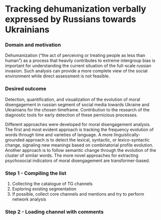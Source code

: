 # Tracking dehumanization verbally expressed by Russians towards Ukrainians

### Domain and motivation

Dehumanization (“the act of perceiving or treating people as less than human”) as a process that heavily contributes to extreme intergroup bias is important for understanding the current situation of the full-scale russian invasion.
Such analysis can provide a more complete view of the social environment while direct assessment is not feasible.

### Desired outcome
Detection, quantification, and visualization of the evolution of moral disengagement in russian segment of social media towards Ukraine and Ukrainians for the chosen timeframe. Contribution to the research of the diagnostic tools for early detection of these pernicious processes.

Different approaches were developed for moral disengagement analysis.
The first and most evident approach is tracking the frequency evolution of words through time and varieties of language. 
A more linguistically-grounded approach is to detect the lexical, syntactic, or lexico-syntactic change, signaling new meanings based on combinatorial profile evolution.
Another approach is to follow semantic change through the evolution of the cluster of similar words.
The more novel approaches for extracting psychosocial indicators of moral disengagement are transformer-based.

### Step 1 - Compiling the list
1) Collecting the catalogue of TG channels
2) Exploring existing segmentation
3) If possible, collect core channels and mentions and try to perform network analysis

### Step 2 - Loading channel with comments 